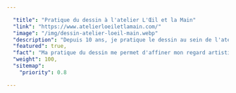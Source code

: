 ```yaml
---

  "title": "Pratique du dessin à l'atelier L'Œil et la Main"
  "link": "https://www.atelierloeiletlamain.com/"
  "image": "/img/dessin-atelier-loeil-main.webp"
  "description": "Depuis 10 ans, je pratique le dessin au sein de l'atelier L'Œil et la Main à Toulouse. Cet apprentissage m'a permis d'explorer différentes techniques artistiques et de développer mon sens de la composition et des couleurs."
  "featured": true,
  "fact": "Ma pratique du dessin me permet d'affiner mon regard artistique et d'enrichir mes projets graphiques."
  "weight": 100,
  "sitemap": 
    "priority": 0.8

---
```


